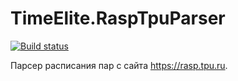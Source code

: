 # TimeElite.RaspTpuParser
[![Build status](https://ci.appveyor.com/api/projects/status/gs2ly31pgjctlka0/branch/master?svg=true)](https://ci.appveyor.com/project/HRAshton/timeelite-rasptpuparser/branch/master)

Парсер расписания пар с сайта https://rasp.tpu.ru.